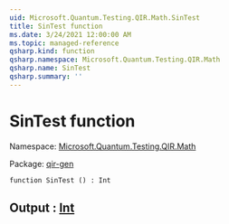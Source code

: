 ```yaml
---
uid: Microsoft.Quantum.Testing.QIR.Math.SinTest
title: SinTest function
ms.date: 3/24/2021 12:00:00 AM
ms.topic: managed-reference
qsharp.kind: function
qsharp.namespace: Microsoft.Quantum.Testing.QIR.Math
qsharp.name: SinTest
qsharp.summary: ''
---
```


# SinTest function

Namespace: [Microsoft.Quantum.Testing.QIR.Math](xref:Microsoft.Quantum.Testing.QIR.Math)

Package: [qir-gen](https://nuget.org/packages/qir-gen)




```qsharp
function SinTest () : Int
```


## Output : [Int](xref:microsoft.quantum.lang-ref.int)

